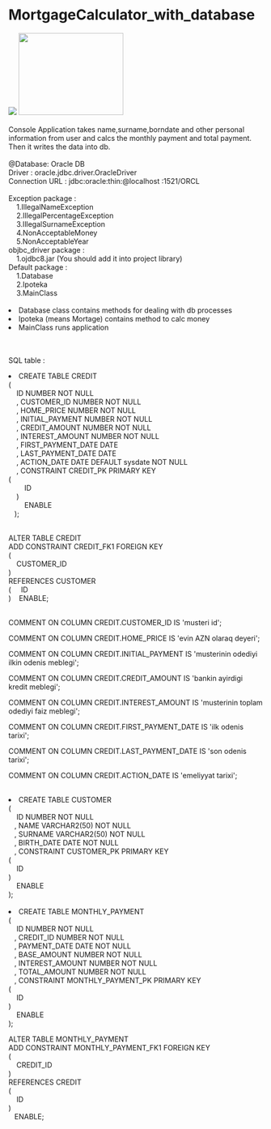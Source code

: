 # MortgageCalculator_with_database
 <div><img src="https://www.oracle.com/webfolder/technetwork/tutorials/obe/db/12c/r1/odb_quickstart/images/oracle%20database.gif">
 <img  height="162px" width="207px" style="display:inline;" src="https://www.ophtek.com/wp-content/uploads/2014/08/java_tech.jpg">
<div> <br>
Console Application takes name,surname,borndate and other personal information from user and calcs the monthly payment and total payment.
Then it writes the data into db.<br>
<br>
@Database: Oracle DB <br>
Driver : oracle.jdbc.driver.OracleDriver <br>
Connection URL : jdbc:oracle:thin:@localhost <or ip>:1521/ORCL <br>
 </strong>
<br>
Exception package : <br>
              &nbsp;    &nbsp;  1.IllegalNameException <br>
              &nbsp;    &nbsp;  2.IllegalPercentageException <br>
              &nbsp;    &nbsp;  3.IllegalSurnameException <br>
              &nbsp;    &nbsp;  4.NonAcceptableMoney <br>
              &nbsp;    &nbsp;  5.NonAcceptableYear <br>
objbc_driver package : <br>
              &nbsp;    &nbsp; 1.ojdbc8.jar (You should add it into project library) <br>
Default package : <br>
              &nbsp; &nbsp;  1.Database <br>
              &nbsp; &nbsp;   2.Ipoteka <br>
              &nbsp;  &nbsp;   3.MainClass <br>
                   <br>
<li>Database class contains methods for dealing with db processes <br></li>
<li>Ipoteka (means Mortage) contains method to calc money <br></li>
<li>MainClass runs application <br></li> 
 <br><br>
 
SQL table : <br>
<li>
CREATE TABLE CREDIT <br>
(<br>
  &nbsp;  &nbsp; ID NUMBER NOT NULL <br>
 &nbsp;  &nbsp; , CUSTOMER_ID NUMBER NOT NULL <br>
 &nbsp;  &nbsp; , HOME_PRICE NUMBER NOT NULL <br>
 &nbsp;  &nbsp; , INITIAL_PAYMENT NUMBER NOT NULL <br>
 &nbsp;  &nbsp; , CREDIT_AMOUNT NUMBER NOT NULL <br>
 &nbsp;  &nbsp; , INTEREST_AMOUNT NUMBER NOT NULL <br>
 &nbsp;  &nbsp; , FIRST_PAYMENT_DATE DATE <br>
 &nbsp;  &nbsp; , LAST_PAYMENT_DATE DATE <br>
 &nbsp;  &nbsp; , ACTION_DATE DATE DEFAULT sysdate NOT NULL <br>
 &nbsp;  &nbsp; , CONSTRAINT CREDIT_PK PRIMARY KEY <br>
  (<br>
 &nbsp;  &nbsp; &nbsp;  &nbsp;    ID <br>
  &nbsp;  &nbsp; )<br>
  &nbsp;  &nbsp; &nbsp;  &nbsp; ENABLE <br>
 &nbsp;  &nbsp;);<br><br>

ALTER TABLE CREDIT <br>
ADD CONSTRAINT CREDIT_FK1 FOREIGN KEY<br>
(<br>
 &nbsp;  &nbsp;  CUSTOMER_ID <br>
)<br>
REFERENCES CUSTOMER<br>
(
 &nbsp;  &nbsp;  ID <br>
)
 &nbsp;  &nbsp;ENABLE;<br><br>

COMMENT ON COLUMN CREDIT.CUSTOMER_ID IS 'musteri id';

COMMENT ON COLUMN CREDIT.HOME_PRICE IS 'evin AZN olaraq deyeri';

COMMENT ON COLUMN CREDIT.INITIAL_PAYMENT IS 'musterinin odediyi ilkin odenis meblegi';

COMMENT ON COLUMN CREDIT.CREDIT_AMOUNT IS 'bankin ayirdigi kredit meblegi';

COMMENT ON COLUMN CREDIT.INTEREST_AMOUNT IS 'musterinin toplam odediyi faiz meblegi';

COMMENT ON COLUMN CREDIT.FIRST_PAYMENT_DATE IS 'ilk odenis tarixi';

COMMENT ON COLUMN CREDIT.LAST_PAYMENT_DATE IS 'son odenis tarixi';

COMMENT ON COLUMN CREDIT.ACTION_DATE IS 'emeliyyat tarixi';
</li>
<br>
<li>
CREATE TABLE CUSTOMER <br>
(<br>
 &nbsp;  &nbsp;  ID NUMBER NOT NULL <br>
 &nbsp;  &nbsp;, NAME VARCHAR2(50) NOT NULL <br>
 &nbsp;  &nbsp;, SURNAME VARCHAR2(50) NOT NULL <br>
 &nbsp;  &nbsp;, BIRTH_DATE DATE NOT NULL <br>
 &nbsp;  &nbsp;, CONSTRAINT CUSTOMER_PK PRIMARY KEY <br>
  (<br>
  &nbsp;  &nbsp;   ID <br>
  )<br>
 &nbsp;  &nbsp;  ENABLE <br>
);</li><br>

 <li>
 CREATE TABLE MONTHLY_PAYMENT <br>
(<br>
 &nbsp;  &nbsp; ID NUMBER NOT NULL <br>
&nbsp;  &nbsp;, CREDIT_ID NUMBER NOT NULL <br>
&nbsp;  &nbsp;, PAYMENT_DATE DATE NOT NULL <br>
&nbsp;  &nbsp;, BASE_AMOUNT NUMBER NOT NULL <br>
&nbsp;  &nbsp;, INTEREST_AMOUNT NUMBER NOT NULL <br>
&nbsp;  &nbsp;, TOTAL_AMOUNT NUMBER NOT NULL <br>
&nbsp;  &nbsp;, CONSTRAINT MONTHLY_PAYMENT_PK PRIMARY KEY <br>
  (<br>
 &nbsp;  &nbsp;   ID <br>
  )<br>
&nbsp;  &nbsp;  ENABLE <br>
);<br>

ALTER TABLE MONTHLY_PAYMENT<br>
ADD CONSTRAINT MONTHLY_PAYMENT_FK1 FOREIGN KEY<br>
(<br>
&nbsp;  &nbsp;  CREDIT_ID <br>
)<br>
REFERENCES CREDIT<br>
(<br>
&nbsp;  &nbsp;  ID <br>
)<br>
&nbsp;  &nbsp;ENABLE;<br>
 </li>
